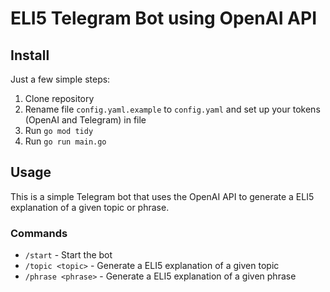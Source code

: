 # ELI5 Telegram Bot using OpenAI API

## Install

Just a few simple steps:

1. Clone repository
2. Rename file `config.yaml.example` to `config.yaml` and set up your tokens (OpenAI and Telegram) in file
3. Run `go mod tidy`
4. Run `go run main.go`

## Usage

This is a simple Telegram bot that uses the OpenAI API to generate a ELI5 explanation of a given topic or phrase.

### Commands

- `/start` - Start the bot
- `/topic <topic>` - Generate a ELI5 explanation of a given topic
- `/phrase <phrase>` - Generate a ELI5 explanation of a given phrase
